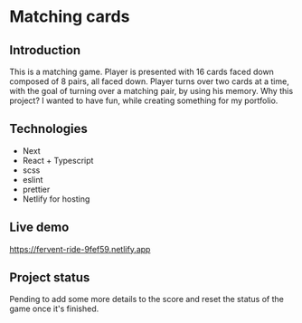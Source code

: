# Matching cards

## Introduction

This is a matching game. Player is presented with 16 cards faced down composed of 8 pairs, all faced down. Player turns over two cards at a time, with the goal of turning over a matching pair, by using his memory. Why this project? I wanted to have fun, while creating something for my portfolio.

## Technologies

- Next
- React + Typescript
- scss
- eslint
- prettier
- Netlify for hosting

## Live demo

https://fervent-ride-9fef59.netlify.app

## Project status

Pending to add some more details to the score and reset the status of the game once it's finished.
